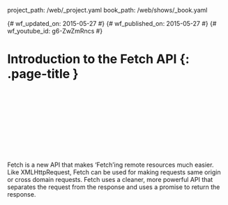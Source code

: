 project_path: /web/_project.yaml
book_path: /web/shows/_book.yaml

{# wf_updated_on: 2015-05-27 #}
{# wf_published_on: 2015-05-27 #}
{# wf_youtube_id: g6-ZwZmRncs #}

# Introduction to the Fetch API {: .page-title }


<div class="video-wrapper">
  <iframe class="devsite-embedded-youtube-video" data-video-id="g6-ZwZmRncs"
          data-autohide="1" data-showinfo="0" frameborder="0" allowfullscreen>
  </iframe>
</div>


Fetch is a new API that makes ‘Fetch’ing remote resources much easier. Like XMLHttpRequest, 
Fetch can be used for making requests same origin or cross domain requests. Fetch uses a cleaner, 
more powerful API that separates the request from the response and uses a promise to return the response.
